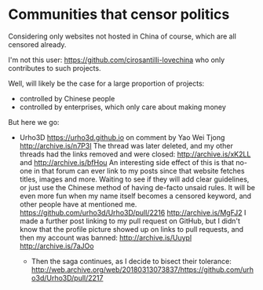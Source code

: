 # Communities that censor politics

Considering only websites not hosted in China of course, which are all censored already.

I'm not this user: <https://github.com/cirosantilli-lovechina> who only contributes to such projects.

Well, will likely be the case for a large proportion of projects:

- controlled by Chinese people
- controlled by enterprises, which only care about making money

But here we go:

- Urho3D <https://urho3d.github.io> on comment by Yao Wei Tjong <http://archive.is/n7P3I> The thread was later deleted, and my other threads had the links removed and were closed: <http://archive.is/xK2LL> and <http://archive.is/bfHou> An interesting side effect of this is that no-one in that forum can ever link to my posts since that website fetches titles, images and more. Waiting to see if they will add clear guidelines, or just use the Chinese method of having de-facto unsaid rules. It will be even more fun when my name itself becomes a censored keyword, and other people have at mentioned me. <https://github.com/urho3d/Urho3D/pull/2216> <http://archive.is/MgFJ2> I made a further post linking to my pull request on GitHub, but I didn't know that the profile picture showed up on links to pull requests, and then my account was banned: <http://archive.is/Uuypl> <http://archive.is/7aJOo>

    - Then the saga continues, as I decide to bisect their tolerance: <http://web.archive.org/web/20180313073837/https://github.com/urho3d/Urho3D/pull/2217>
